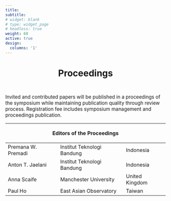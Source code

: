 ```yaml
---
title: 
subtitle:
# widget: blank
# type: widget_page
# headless: true
weight: 60
active: true
design:
  columns: '1'
---
```


<div class="container-md">
  <h1 style="text-align: center; margin-bottom: 3rem;">Proceedings</h1>
  <p style="font-size: 0.95rem; margin-bottom:1rem;width=100%">
    Invited and contributed papers will be published in a proceedings of the symposium while maintaining publication quality through review process. Registration fee includes symposium management and proceedings publication.
  </p>
  <div class="row justify-content-center">
    <div class="col-12 col-md-8 d-flex justify-content-center">
      <table class="table table-sm table-borderless" style="margin-bottom:3rem;">
      <thead>
        <tr>
          <th colspan="3" class="text-center"><p>Editors of the Proceedings</p></th>
        </tr>
      </thead>
      <tbody>
        <tr>
          <td>Premana W. Premadi</td>
          <td>Institut Teknologi Bandung</td>
          <td>Indonesia</td>
        </tr>
        <tr>
          <td>Anton T. Jaelani</td>
          <td>Institut Teknologi Bandung</td>
          <td>Indonesia</td>
        </tr>
        <tr>
          <td>Anna Scaife</td>
          <td>Manchester University</td>
          <td>United Kingdom</td>
        </tr>
        <tr>
          <td>Paul Ho</td>
          <td>East Asian Observatory</td>
          <td>Taiwan</td>
        </tr>
      </tbody>
      </table>
    </div>
  </div>
</div>